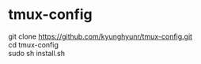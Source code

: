 # tmux-config
git clone https://github.com/kyunghyunr/tmux-config.git  
cd tmux-config  
sudo sh install.sh
